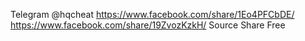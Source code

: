 Telegram @hqcheat
https://www.facebook.com/share/1Eo4PFCbDE/
https://www.facebook.com/share/19ZvozKzkH/
Source Share Free
